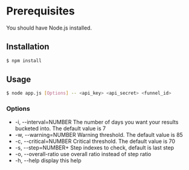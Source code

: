 # Prerequisites
You  should have Node.js installed.

## Installation
```sh
$ npm install
```

## Usage
 ```sh
$ node app.js [Options] -- <api_key> <api_secret> <funnel_id>
```

### Options
- -i, --interval=NUMBER  The number of days you want your results bucketed into. The default value is 7
- -w, --warning=NUMBER   Warning threshold. The default value is 85
- -c, --critical=NUMBER  Critical threshold. The default value is 70
- -s, --step=NUMBER+     Step indexes to check, default is last step
- -o, --overall-ratio      use overall ratio instead of step ratio
- -h, --help               display this help           
